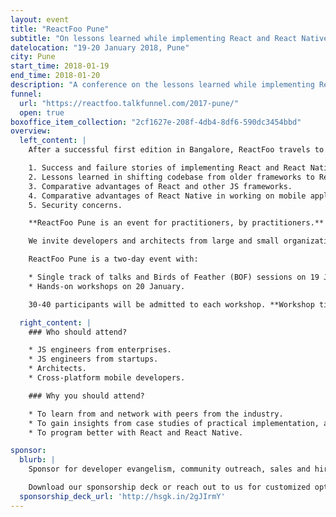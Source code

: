 ```yaml
---
layout: event
title: "ReactFoo Pune"
subtitle: "On lessons learned while implementing React and React Native"
datelocation: "19-20 January 2018, Pune"
city: Pune
start_time: 2018-01-19
end_time: 2018-01-20
description: "A conference on the lessons learned while implementing React and React Native."
funnel:
  url: "https://reactfoo.talkfunnel.com/2017-pune/"
  open: true
boxoffice_item_collection: "2cf1627e-208f-4db4-8df6-590dc3454bbd"
overview:
  left_content: |
    After a successful first edition in Bangalore, ReactFoo travels to Pune. ReactFoo Pune will focus on the following topics:

    1. Success and failure stories of implementing React and React Native for your use-case.
    2. Lessons learned in shifting codebase from older frameworks to React.
    3. Comparative advantages of React and other JS frameworks.
    4. Comparative advantages of React Native in working on mobile applications.
    5. Security concerns.

    **ReactFoo Pune is an event for practitioners, by practitioners.**

    We invite developers and architects from large and small organizations to share their stories and insights with the community.

    ReactFoo Pune is a two-day event with:

    * Single track of talks and Birds of Feather (BOF) sessions on 19 January.
    * Hands-on workshops on 20 January.

    30-40 participants will be admitted to each workshop. **Workshop tickets have to be purchased separately.** Workshops will be announced shortly.

  right_content: |
    ### Who should attend?

    * JS engineers from enterprises.
    * JS engineers from startups.
    * Architects.
    * Cross-platform mobile developers.

    ### Why you should attend?

    * To learn from and network with peers from the industry.
    * To gain insights from case studies of practical implementation, and evaluate ReactJS and React Native for your work.
    * To program better with React and React Native.

sponsor:
  blurb: |
    Sponsor for developer evangelism, community outreach, sales and hiring.

    Download our sponsorship deck or reach out to us for customized options at [info@hasgeek.com](mailto:info@hasgeek.com)
  sponsorship_deck_url: 'http://hsgk.in/2gJIrmY'
---
```

